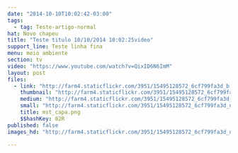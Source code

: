```yaml
---
date: "2014-10-10T10:02:42-03:00"
tags:
  - tag: Teste-artigo-normal
hat: Novo chapeu
title: "Teste titulo 10/10/2014 10:02:25video"
support_line: Teste linha fina
menu: meio ambiente
section: tv
video: "https://www.youtube.com/watch?v=QixID6N6ImM"
layout: post
files:
  - link: "http://farm4.staticflickr.com/3951/15495128572_6cf799fa3d_b.jpg"
    thumbnail: "http://farm4.staticflickr.com/3951/15495128572_6cf799fa3d_t.jpg"
    medium: "http://farm4.staticflickr.com/3951/15495128572_6cf799fa3d_z.jpg"
    small: "http://farm4.staticflickr.com/3951/15495128572_6cf799fa3d_n.jpg"
    title: mst_capa.png
    $$hashKey: 02R
published: false
images_hd: "http://farm4.staticflickr.com/3951/15495128572_6cf799fa3d_n.jpg"

---
```

